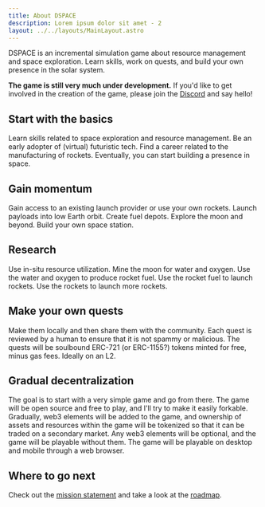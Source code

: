 ```yaml
---
title: About DSPACE
description: Lorem ipsum dolor sit amet - 2
layout: ../../layouts/MainLayout.astro
---
```


DSPACE is an incremental simulation game about resource management and space exploration. Learn skills, work on quests, and build your own presence in the solar system. 

**The game is still very much under development.** If you'd like to get involved in the creation of the game, please join the [Discord](https://discord.gg/A3UAfYvnxM) and say hello!

## Start with the basics

Learn skills related to space exploration and resource management. Be an early adopter of (virtual) futuristic tech. Find a career related to the manufacturing of rockets. Eventually, you can start building a presence in space.

## Gain momentum

Gain access to an existing launch provider or use your own rockets. Launch payloads into low Earth orbit. Create fuel depots. Explore the moon and beyond. Build your own space station.

## Research

Use in-situ resource utilization. Mine the moon for water and oxygen. Use the water and oxygen to produce rocket fuel. Use the rocket fuel to launch rockets. Use the rockets to launch more rockets.

## Make your own quests

Make them locally and then share them with the community. Each quest is reviewed by a human to ensure that it is not spammy or malicious. The quests will be soulbound ERC-721 (or ERC-1155?) tokens minted for free, minus gas fees. Ideally on an L2.

## Gradual decentralization

The goal is to start with a very simple game and go from there. The game will be open source and free to play, and I'll try to make it easily forkable. Gradually, web3 elements will be added to the game, and ownership of assets and resources within the game will be tokenized so that it can be traded on a secondary market. Any web3 elements will be optional, and the game will be playable without them. The game will be playable on desktop and mobile through a web browser.

## Where to go next

Check out the [mission statement](/mission) and take a look at the [roadmap](/roadmap).